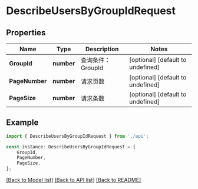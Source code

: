 # DescribeUsersByGroupIdRequest


## Properties

Name | Type | Description | Notes
------------ | ------------- | ------------- | -------------
**GroupId** | **number** | 查询条件：GroupId | [optional] [default to undefined]
**PageNumber** | **number** | 请求页数 | [optional] [default to undefined]
**PageSize** | **number** | 请求条数 | [optional] [default to undefined]

## Example

```typescript
import { DescribeUsersByGroupIdRequest } from './api';

const instance: DescribeUsersByGroupIdRequest = {
    GroupId,
    PageNumber,
    PageSize,
};
```

[[Back to Model list]](../README.md#documentation-for-models) [[Back to API list]](../README.md#documentation-for-api-endpoints) [[Back to README]](../README.md)
